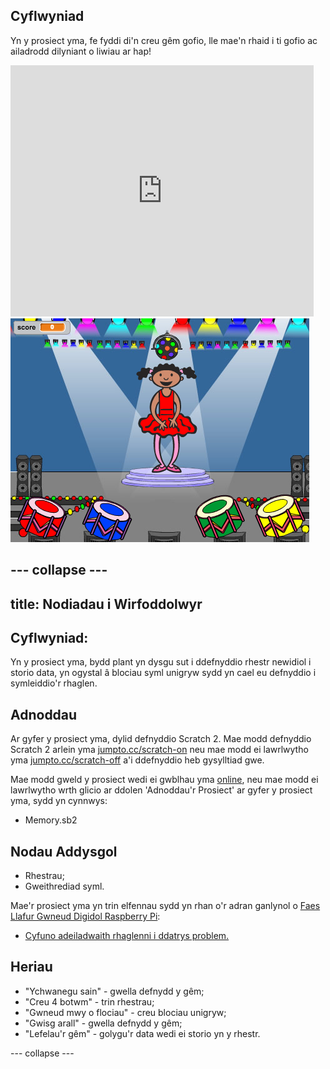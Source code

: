## Cyflwyniad

Yn y prosiect yma, fe fyddi di'n creu gêm gofio, lle mae'n rhaid i ti gofio ac ailadrodd dilyniant o liwiau ar hap!

<div class="scratch-preview">
  <iframe allowtransparency="true" width="485" height="402" src="https://scratch.mit.edu/projects/embed/34874510/?autostart=false" frameborder="0"></iframe>
  <img src="images/colour-final.png">
</div>

--- collapse ---
---
title: Nodiadau i Wirfoddolwyr
---

## Cyflwyniad:
Yn y prosiect yma, bydd plant yn dysgu sut i ddefnyddio rhestr newidiol i storio data, yn ogystal â blociau syml unigryw sydd yn cael eu defnyddio i symleiddio'r rhaglen. 

## Adnoddau
Ar gyfer y prosiect yma, dylid defnyddio Scratch 2.  Mae modd defnyddio Scratch 2 arlein yma [jumpto.cc/scratch-on](http://jumpto.cc/scratch-on) neu mae modd ei lawrlwytho yma [jumpto.cc/scratch-off](http://jumpto.cc/scratch-off) a'i ddefnyddio heb gysylltiad gwe.

Mae modd gweld y prosiect wedi ei gwblhau yma  <a href="http://scratch.mit.edu/projects/34874510/#editor">online</a>, neu mae modd ei lawrlwytho wrth glicio ar ddolen 'Adnoddau'r Prosiect' ar gyfer y prosiect yma, sydd yn cynnwys:

+ Memory.sb2

## Nodau Addysgol
+ Rhestrau;
+ Gweithrediad syml.

Mae'r prosiect yma yn trin elfennau sydd yn rhan o'r adran ganlynol o [Faes Llafur Gwneud Digidol Raspberry Pi](http://rpf.io/curriculum):

+ [Cyfuno adeiladwaith rhaglenni i ddatrys problem.](https://www.raspberrypi.org/curriculum/programming/builder)

## Heriau
+ "Ychwanegu sain" - gwella defnydd y gêm;
+ "Creu 4 botwm" - trin rhestrau;
+ "Gwneud mwy o flociau" - creu blociau unigryw;
+ "Gwisg arall" - gwella defnydd y gêm;
+ "Lefelau'r gêm" - golygu'r data wedi ei storio yn y rhestr. 

--- collapse ---
